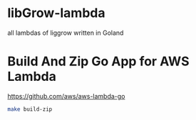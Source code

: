 # libGrow-lambda
all lambdas of liggrow written in Goland



# Build And Zip Go App for AWS Lambda
https://github.com/aws/aws-lambda-go

```bash
make build-zip
```

